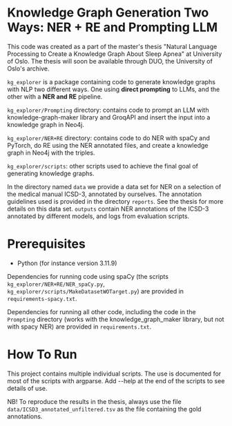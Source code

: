 # Knowledge Graph Generation Two Ways: NER + RE and Prompting LLM

This code was created as a part of the master's thesis "Natural Language Processing to Create a Knowledge Graph About Sleep Apnea" at University of Oslo. The thesis will soon be available through DUO, the University of Oslo's archive.

`kg_explorer` is a package containing code to generate knowledge graphs with NLP two different ways. One using **direct prompting** to LLMs, and the other with a **NER and RE** pipeline.

`kg_explorer/Prompting` directory: contains code to prompt an LLM with knowledge-graph-maker library and GroqAPI and insert the input into a knowledge graph in Neo4j.

`kg_explorer/NER+RE` directory: contains code to do NER with spaCy and PyTorch, do RE using the NER annotated files, and create a knowledge graph in Neo4j with the triples. 

`kg_explorer/scripts`: other scripts used to achieve the final goal of generating knowledge graphs.

In the directory named `data` we provide a data set for NER on a selection of the medical manual ICSD-3, annotated by ourselves. The annotation guidelines used is provided in the directory `reports`. See the thesis for more details on this data set. `outputs` contain NER annotations of the ICSD-3 annotated by different models, and logs from evaluation scripts.

# Prerequisites

- Python (for instance version 3.11.9)

Dependencies for running code using spaCy (the scripts `kg_explorer/NER+RE/NER_spaCy.py`, `kg_explorer/scripts/MakeDatasetWOTarget.py`) are provided in `requirements-spacy.txt`.

Dependencies for running all other code, including the code in the `Prompting` directory (works with the knowledge_graph_maker library, but not with spacy NER) are provided in `requirements.txt`.

# How To Run

This project contains multiple individual scripts. The use is documented for most of the scripts with argparse. Add --help at the end of the scripts to see details of use.

NB! To reproduce the results in the thesis, always use the file `data/ICSD3_annotated_unfiltered.tsv` as the file containing the gold annotations.